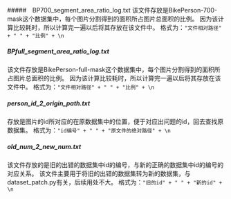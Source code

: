 #####　BP700_segment_area_ratio_log.txt
该文件存放是BikePerson-700-mask这个数据集中，每个图片分割得到的面积所占图片总面积的比例。
因为该计算比较耗时，所以计算完一遍以后将其存放在该文件中。
格式为：`"文件相对路径" + " " + "比例" + \n`

##### BPfull_segment_area_ratio_log.txt
该文件存放是BikePerson-full-mask这个数据集中，每个图片分割得到的面积所占图片总面积的比例。
因为该计算比较耗时，所以计算完一遍以后将其存放在该文件中。
格式为：`"文件相对路径" + " " + "比例" + \n`

##### person_id_2_origin_path.txt
存放是图片的id所对应的在原数据集中的位置，便于对应出问题的id，回去查找原数据集。
格式为：`"id编号" + " " + "原文件的绝对路径" + \n`

##### old_num_2_new_num.txt
该文件存放的是旧的出错的数据集中id的编号，与新的正确的数据集中id的编号的对应关系。
该文件主要用于将旧的出错的数据集转为新的数据集，与dataset_patch.py有关，后续用处不大。
格式为：`"旧的id" + " " + "新的id" + \n`
